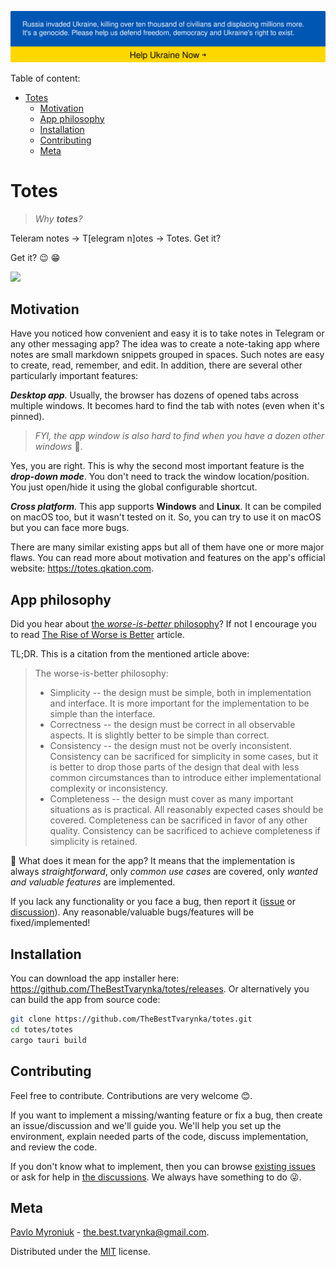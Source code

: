 [![Stand With Ukraine](https://raw.githubusercontent.com/vshymanskyy/StandWithUkraine/main/banner2-direct.svg)](https://stand-with-ukraine.pp.ua/)

Table of content:

- [Totes](#totes)
  - [Motivation](#motivation)
  - [App philosophy](#app-philosophy)
  - [Installation](#installation)
  - [Contributing](#contributing)
  - [Meta](#meta)

# Totes

> _Why **totes**?_

Teleram notes -> T[elegram n]otes -> Totes. Get it?

Get it? :wink: :grin:

![](https://totes.qkation.com/imgs/2024-08-03_12-29.png)

## Motivation

Have you noticed how convenient and easy it is to take notes in Telegram or any other messaging app? The idea was to create a note-taking app where notes are small markdown snippets grouped in spaces. Such notes are easy to create, read, remember, and edit. In addition, there are several other particularly important features:

**_Desktop app_**. Usually, the browser has dozens of opened tabs across multiple windows. It becomes hard to find the tab with notes (even when it's pinned).

> _FYI, the app window is also hard to find when you have a dozen other windows_ :raised_eyebrow:.

Yes, you are right. This is why the second most important feature is the **_drop-down mode_**. You don't need to track the window location/position. You just open/hide it using the global configurable shortcut.

**_Cross platform_**. This app supports **Windows** and **Linux**. It can be compiled on macOS too, but it wasn't tested on it. So, you can try to use it on macOS but you can face more bugs.

There are many similar existing apps but all of them have one or more major flaws. You can read more about motivation and features on the app's official website: https://totes.qkation.com.

## App philosophy

Did you hear about [the _worse-is-better_ philosophy](https://www.dreamsongs.com/RiseOfWorseIsBetter.html)? If not I encourage you to read [The Rise of Worse is Better](https://www.dreamsongs.com/RiseOfWorseIsBetter.html) article.

TL;DR. This is a citation from the mentioned article above:

> The worse-is-better philosophy:
>   - Simplicity -- the design must be simple, both in implementation and interface. It is more important for the implementation to be simple than the interface.
>   - Correctness -- the design must be correct in all observable aspects. It is slightly better to be simple than correct.
>   - Consistency -- the design must not be overly inconsistent. Consistency can be sacrificed for simplicity in some cases, but it is better to drop those parts of the design that deal with less common circumstances than to introduce either implementational complexity or inconsistency.
>   - Completeness -- the design must cover as many important situations as is practical. All reasonably expected cases should be covered. Completeness can be sacrificed in favor of any other quality. Consistency can be sacrificed to achieve completeness if simplicity is retained.

:thinking: What does it mean for the app? It means that the implementation is always _straightforward_, only _common use cases_ are covered, only _wanted and valuable features_ are implemented.

If you lack any functionality or you face a bug, then report it ([issue](https://github.com/TheBestTvarynka/totes/issues/new) or [discussion](https://github.com/TheBestTvarynka/totes/discussions)). Any reasonable/valuable bugs/features will be fixed/implemented!

## Installation

You can download the app installer here: https://github.com/TheBestTvarynka/totes/releases. Or alternatively you can build the app from source code:

```bash
git clone https://github.com/TheBestTvarynka/totes.git
cd totes/totes
cargo tauri build
```

## Contributing

Feel free to contribute. Contributions are very welcome :blush:.

If you want to implement a missing/wanting feature or fix a bug, then create an issue/discussion and we'll guide you. We'll help you set up the environment, explain needed parts of the code, discuss implementation, and review the code.

If you don't know what to implement, then you can browse [existing issues](https://github.com/TheBestTvarynka/totes/issues?q=sort%3Aupdated-desc+is%3Aissue+is%3Aopen) or ask for help in [the discussions](https://github.com/TheBestTvarynka/totes/discussions). We always have something to do :stuck_out_tongue_winking_eye:.

## Meta

[Pavlo Myroniuk](https://github.com/TheBestTvarynka) - [the.best.tvarynka@gmail.com](mailto:the.best.tvarynka@gmail.com).

Distributed under the [MIT](https://github.com/TheBestTvarynka/crypto-helper/blob/main/LICENSE) license.
